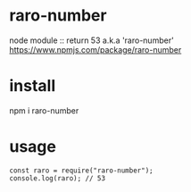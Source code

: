 # raro-number
node module :: return 53 a.k.a 'raro-number'
https://www.npmjs.com/package/raro-number

# install
npm i raro-number

# usage
```
const raro = require("raro-number");
console.log(raro); // 53
```
